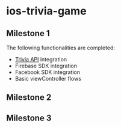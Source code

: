 # ios-trivia-game

## Milestone 1

The following functionalities are completed:

- [Trivia API](http://jservice.io) integration
- Firebase SDK integration
- Facebook SDK integration
- Basic viewController flows

## Milestone 2


## Milestone 3

